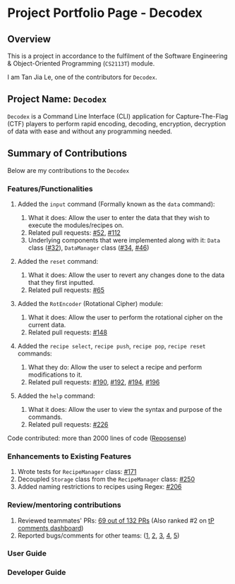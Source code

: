 # Project Portfolio Page - Decodex

## Overview

This is a project in accordance to the fulfilment of the Software Engineering & Object-Oriented Programming (`CS2113T`) module.

I am Tan Jia Le, one of the contributors for `Decodex`.

## Project Name: `Decodex`
`Decodex` is a Command Line Interface (CLI) application for Capture-The-Flag (CTF) players to perform rapid encoding, decoding, encryption, decryption of data with ease and without any programming needed.

## Summary of Contributions
Below are my contributions to the `Decodex`

### Features/Functionalities

1. Added the `input` command (Formally known as the `data` command):
   1. What it does: Allow the user to enter the data that they wish to execute the modules/recipes on.
   2. Related pull requests: [#52](https://github.com/AY2122S1-CS2113T-T10-3/tp/pull/52), [#112](https://github.com/AY2122S1-CS2113T-T10-3/tp/pull/112)
   3. Underlying components that were implemented along with it: `Data` class ([#32](https://github.com/AY2122S1-CS2113T-T10-3/tp/pull/32)), `DataManager` class ([#34](https://github.com/AY2122S1-CS2113T-T10-3/tp/pull/34), [#46](https://github.com/AY2122S1-CS2113T-T10-3/tp/pull/46))

2. Added the `reset` command:
   1. What it does: Allow the user to revert any changes done to the data that they first inputted.
   2. Related pull requests: [#65](https://github.com/AY2122S1-CS2113T-T10-3/tp/pull/65)

3. Added the `RotEncoder` (Rotational Cipher) module:
   1. What it does: Allow the user to perform the rotational cipher on the current data.
   2. Related pull requests: [#148](https://github.com/AY2122S1-CS2113T-T10-3/tp/pull/148)

4. Added the `recipe select`, `recipe push`, `recipe pop`, `recipe reset` commands:
   1. What they do: Allow the user to select a recipe and perform modifications to it.
   2. Related pull requests: [#190](https://github.com/AY2122S1-CS2113T-T10-3/tp/pull/190), [#192](https://github.com/AY2122S1-CS2113T-T10-3/tp/pull/192), [#194](https://github.com/AY2122S1-CS2113T-T10-3/tp/pull/194), [#196](https://github.com/AY2122S1-CS2113T-T10-3/tp/pull/196)

5. Added the `help` command:
   1. What it does: Allow the user to view the syntax and purpose of the commands.
   2. Related pull requests: [#226](https://github.com/AY2122S1-CS2113T-T10-3/tp/pull/226)

Code contributed: more than 2000 lines of code ([Reposense](https://nus-cs2113-ay2122s1.github.io/tp-dashboard/?search=rizemon&sort=groupTitle&sortWithin=title&timeframe=commit&mergegroup=&groupSelect=groupByRepos&breakdown=true&checkedFileTypes=docs~functional-code~test-code~other&since=2021-09-25&tabOpen=true&tabType=authorship&tabAuthor=rizemon&tabRepo=AY2122S1-CS2113T-T10-3%2Ftp%5Bmaster%5D&authorshipIsMergeGroup=false&authorshipFileTypes=docs~functional-code~test-code~other&authorshipIsBinaryFileTypeChecked=false))

### Enhancements to Existing Features

1. Wrote tests for `RecipeManager` class: [#171](https://github.com/AY2122S1-CS2113T-T10-3/tp/pull/171)
2. Decoupled `Storage` class from the `RecipeManager` class: [#250](https://github.com/AY2122S1-CS2113T-T10-3/tp/pull/250)
3. Added naming restrictions to recipes using Regex: [#206](https://github.com/AY2122S1-CS2113T-T10-3/tp/pull/206)

### Review/mentoring contributions
1. Reviewed teammates' PRs: [69 out of 132 PRs](https://github.com/AY2122S1-CS2113T-T10-3/tp/pulls?q=is%3Apr+is%3Aclosed+-author%3A%40me+commenter%3A%40me+reviewed-by%3A%40me) (Also ranked #2 on [tP comments dashboard](https://nus-cs2113-ay2122s1.github.io/dashboards/contents/tp-comments.html))
2. Reported bugs/comments for other teams: ([1](https://github.com/rizemon/ped/issues/5), [2](https://github.com/rizemon/ped/issues/12), [3](https://github.com/rizemon/ped/issues/13), [4](https://github.com/rizemon/ped/issues/7), [5](https://github.com/rizemon/ped/issues/1))

### User Guide

### Developer Guide
